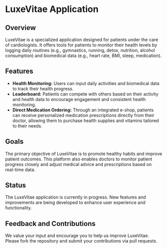 # LuxeVitae Application

## Overview
LuxeVitae is a specialized application designed for patients under the care of cardiologists. It offers tools for patients to monitor their health levels by logging daily routines (e.g., gymnastics, running, detox, nutrition, alcohol consumption) and biomedical data (e.g., heart rate, BMI, sleep, medication).

## Features
- **Health Monitoring:** Users can input daily activities and biomedical data to track their health progress.
- **Leaderboard:** Patients can compete with others based on their activity and health data to encourage engagement and consistent health monitoring.
- **Direct Medication Ordering:** Through an integrated e-shop, patients can receive personalized medication prescriptions directly from their doctor, allowing them to purchase health supplies and vitamins tailored to their needs.

## Goals
The primary objective of LuxeVitae is to promote healthy habits and improve patient outcomes. This platform also enables doctors to monitor patient progress closely and adjust medical advice and prescriptions based on real-time data.

## Status
The LuxeVitae application is currently in progress. New features and improvements are being developed to enhance user experience and functionality.

## Feedback and Contributions
We value your input and encourage you to help us improve LuxeVitae. Please fork the repository and submit your contributions via pull requests.
